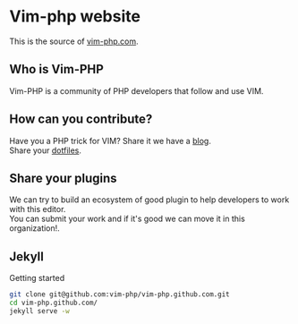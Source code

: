 # Vim-php website
This is the source of [vim-php.com](http://vim-php.com).  

## Who is Vim-PHP
Vim-PHP is a community of PHP developers that follow and use VIM.

## How can you contribute?
Have you a PHP trick for VIM? Share it we have a [blog](http://vim-php.com/blog.html).  
Share your [dotfiles](http://vim-php.com/dotfiles.html).

## Share your plugins
We can try to build an ecosystem of good plugin to help developers to work with this editor.  
You can submit your work and if it's good we can move it in this organization!.

## Jekyll
Getting started
```sh
git clone git@github.com:vim-php/vim-php.github.com.git
cd vim-php.github.com/
jekyll serve -w
```

